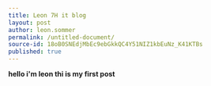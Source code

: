 ```yaml
---
title: Leon 7H it blog
layout: post
author: leon.sommer
permalink: /untitled-document/
source-id: 18oB0SNEdjMbEc9ebGkkQC4Y51NIZ1kbEuNz_K41KTBs
published: true
---
```

**hello i'm leon thi is my first post**


